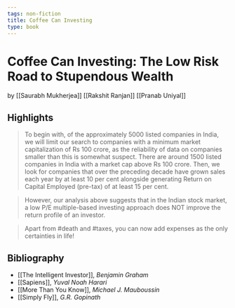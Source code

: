 ```yaml
---
tags: non-fiction
title: Coffee Can Investing
type: book
---
```


# Coffee Can Investing: The Low Risk Road to Stupendous Wealth
by [[Saurabh Mukherjea]] [[Rakshit Ranjan]] [[Pranab Uniyal]]

## Highlights
> To begin with, of the approximately 5000 listed companies in India, we will limit our search to companies with a minimum market capitalization of Rs 100 crore, as the reliability of data on companies smaller than this is somewhat suspect. There are around 1500 listed companies in India with a market cap above Rs 100 crore. Then, we look for companies that over the preceding decade have grown sales each year by at least 10 per cent alongside generating Return on Capital Employed (pre-tax) of at least 15 per cent.

> However, our analysis above suggests that in the Indian stock market, a low P/E multiple-based investing approach does NOT improve the return profile of an investor.

> Apart from #death and #taxes, you can now add expenses as the only certainties in life!

## Bibliography
* [[The Intelligent Investor]], *Benjamin Graham*
* [[Sapiens]], *Yuval Noah Harari*
* [[More Than You Know]], *Michael J. Mauboussin*
* [[Simply Fly]], *G.R. Gopinath*
